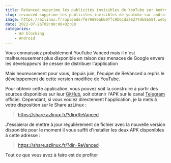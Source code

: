 ```yaml
---
title: ReVanced supprime les publicités invisibles de YouTube sur Android
slug: revanced-supprime-les-publicites-invisibles-de-youtube-sur-android
image: https://azlinux.fr/uploads/fe79d96ab60ffc9bbcdaae274d60a58f.webp
date: 2022-07-26T09:00:00+02:00
categories:
    - Ad blocking
    - Android
---
```


Vous connaissiez probablement YouTube Vanced mais il n'est malheureusement plus disponible en raison des menaces de Google envers les développeurs de cesser de distribuer l'application

Mais heureusement pour vous, depuis juin, l'équipe de ReVanced a repris le développement de cette version modifiée de YouTube.

Pour obtenir cette application, vous pouvez soit la construire à partir des sources disponibles sur leur [GitHub](https://github.com/revanced), soit obtenir l'APK sur le canal [Telegram](https://t.me/app_revanced) officiel. Cependant, si vous voulez directement l'application, je la mets à votre disposition sur le Share azLinux :

> https://share.azlinux.fr/?dir=ReVanced

J'essaierai de mettre à jour régulièrement ce fichier avec la nouvelle version disponible pour le moment il vous suffit d'installer les deux APK disponibles à cette adresse :

> https://share.azlinux.fr/?dir=ReVanced

Tout ce que vous avez à faire est de profiter
